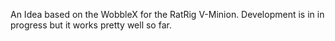 An Idea based on the WobbleX for the RatRig V-Minion.
Development is in in progress but it works pretty well so far.
